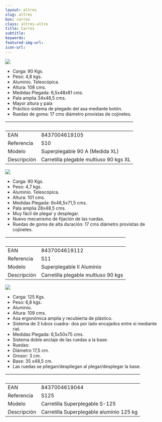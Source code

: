 ```yaml
---
layout: altres
slug: altres
box: carros
class: altres-altre
title: Carros
subtitle:
keywords: 
featured-img-url:
icon-url: 
--- 
```

 	
<p class="text-center"><img src="{{ site.base_url }}/assets/img/01-thumbnail-box-fort-altres-carros-s10-superplegable.jpg"></p>

- Carga: 90 Kgs.
- Peso: 4,8 kgs.
- Aluminio. Telescópica.
- Altura: 108 cms.
- Medidas Plegada: 6,5x48x81 cms.
- Pala amplia 34x48,5 cms.
- Mayor altura y pala
- Práctico sistema de plegado del asa mediante botón.
- Ruedas de goma: 17 cms diámetro provistas de cojinetes.

&nbsp;|&nbsp;
 --- | ---
EAN|8437004619105
Referencia|S10
Modelo|Superplegable 90 A (Medida XL)
Descripción|Carretilla plegable multiuso 90 kgs XL

<p class="text-center"><img src="{{ site.base_url }}/assets/img/01-thumbnail-box-fort-altres-carros-s11-superplegable.jpg"></p>

- Carga: 90 Kgs.
- Peso: 4,7 kgs.
- Aluminio. Telescópica.
- Altura: 101 cms.
- Medidas Plegada: 6x48,5x71,5 cms.
- Pala amplia 28x48,5 cms.
- Muy fácil de plegar y desplegar.
- Nuevo mecanismo de fijación de las ruedas.
- Ruedas de goma de alta duración: 17 cms diámetro provistas de cojinetes.

&nbsp;|&nbsp;
 --- | ---
 EAN|8437004619112
 Referencia|S11
 Modelo|Superplegable II Aluminio
 Descripción|Carretilla plegable multiuso 90 kgs

<p class="text-center"><img src="{{ site.base_url }}/assets/img/01-thumbnail-box-fort-altres-carros-s125-superplegable.jpg"></p> 

- Carga: 125 Kgs.
- Peso: 6,8 kgs.
- Aluminio.
- Altura: 109 cms.
- Asa ergonómica amplia y recubierta de plástico.
- Sistema de 3 tubos cuadra- dos por lado encajados entre si mediante riel.
- Medidas Plegada: 6,5x50x75 cms.
- Sistema doble anclaje de las ruedas a la base.
- Ruedas:
- Diámetro 17,5 cm.
- Grosor: 3 cm.
- Base: 35 x48,5 cm.
- Las ruedas se pliegan/despliegan al plegar/desplegar la base.

&nbsp;|&nbsp;
 --- | ---
 EAN|8437004619044
 Referencia|S125
 Modelo|Carretilla Superplegable S-125
 Descripción|Carretilla Superplegable aluminio 125 kg